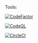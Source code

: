 Tools:

[![CodeFactor](https://www.codefactor.io/repository/github/profjordanov/githubcards/badge/master)](https://www.codefactor.io/repository/github/profjordanov/githubcards/overview/master)

[![CodeQL](https://github.com/profjordanov/githubcards/actions/workflows/codeql-analysis.yml/badge.svg)](https://github.com/profjordanov/githubcards/actions/workflows/codeql-analysis.yml)

[![CircleCI](https://circleci.com/gh/profjordanov/githubcards/tree/master.svg?style=svg)](https://circleci.com/gh/profjordanov/githubcards/tree/master)

